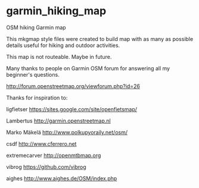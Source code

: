 garmin_hiking_map
=================

OSM hiking Garmin map

This mkgmap style files were created to build map with
as many as possible details useful for hiking and outdoor activities.

This map is not routeable. Maybe in future.

Many thanks to people on Garmin OSM forum for answering all my beginner's questions.

http://forum.openstreetmap.org/viewforum.php?id=26

Thanks for inspiration to:

ligfietser
https://sites.google.com/site/openfietsmap/ 

Lambertus
http://garmin.openstreetmap.nl

Marko Mäkelä
http://www.polkupyoraily.net/osm/

csdf
http://www.cferrero.net

extremecarver
http://openmtbmap.org

vibrog
https://github.com/vibrog

aighes
http://www.aighes.de/OSM/index.php


